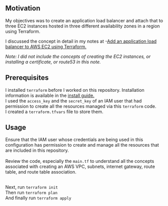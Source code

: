## Motivation
My objectives was to create an application load balancer and attach that to three EC2 instances hosted in three different availability zones in a region using Terraform.

I discussed the concept in detail in my notes at -[Add an application load balancer to AWS EC2 using Terraform.](http://skundunotes.com/2022/07/30/add-an-application-load-balancer-to-aws-ec2-using-terraform/)

*Note: I did not include the concepts of creating the EC2 instances, or installing a certificate, or route53 in this note.*

## Prerequisites
I installed `terraform` before I worked on this repository. Installation information is available in the [install guide.](https://www.terraform.io/downloads.html) <br />I used the `access_key` and the `secret_key` of an IAM user that had permission to create all the resources managed via this `terraform` code.
<br />I created a `terraform.tfvars` file to store them.
## Usage
Ensure that the IAM user whose credentials are being used in this configuration has permission to create and manage all the resources that are included in this repository.
<br />
<br />Review the code, especially the `main.tf` to understand all the concepts associated with creating an AWS VPC, subnets, internet gateway, route table, and route table association.

<br />Next, run `terraform init` 
<br />Then run `terraform plan`
<br />And finally run `terraform apply`